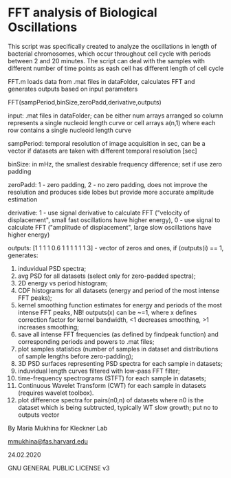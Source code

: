 # FFT analysis of Biological Oscillations

This script was specifically created to analyze the oscillations in length of bacterial chromosomes, which occur throughout cell cycle with periods between 2 and 20 minutes. The script can deal with the samples with different number of time points as eash cell has different length of cell cycle

FFT.m loads data from .mat files in dataFolder, calculates FFT and generates
outputs based on input parameters

FFT(sampPeriod,binSize,zeroPadd,derivative,outputs)

input: .mat files in dataFolder; can be either num arrays arranged so column represents a single nucleoid length curve or cell arrays a(n,1) where each row   contains a single nucleoid length curve

sampPeriod: temporal resolution of image acquisition in sec, can be a vector if datasets are taken with different temporal resolution [sec]

binSize: in mHz, the smallest desirable frequency difference; set if use zero padding

zeroPadd: 1 - zero padding, 2 - no zero padding, does not improve the resolution and produces side lobes but provide more accurate amplitude estimation

derivative: 1 - use signal derivative to calculate FFT ("velocity of displacement", small fast oscillations have higher energy), 0 - use signal to calculate FFT ("amplitude of displacement", large slow oscillations have higher energy)

outputs: [1 1 1 1 0.6 1 1 1 1 1 1 3] - vector of zeros and ones, if (outputs(i) == 1, generates: 
1) induvidual PSD spectra; 
2) avg PSD for all datasets (select only for zero-padded spectra);
3) 2D energy vs period histogram;
4) CDF histograms for all datasets (energy and period of the most intense FFT peaks);
5) kernel smoothing function estimates for energy and periods of the most intense FFT peaks, NB! outputs(x) can be ~=1, where x defines correction factor for kernel bandwidth, <1 decreases smoothing, >1 increases smoothing;
6) save all intense FFT frequencies (as defined by findpeak function) and corresponding periods and powers to .mat files;
7) plot samples statistics (number of samples in dataset and distributions of sample lengths before zero-padding);
8) 3D PSD surfaces representing PSD spectra for each sample in datasets;
9) induvidual length curves filtered with low-pass FFT filter;
10) time-frequency spectrograms (STFT) for each sample in datasets;
11) Continuous Wavelet Transform (CWT) for each sample in datasets (requires wavelet toolbox).
12) plot difference spectra for pairs(n0,n) of datasets where n0 is the dataset which is being subtructed, typically WT slow growth; put no to outputs vector

By Maria Mukhina for Kleckner Lab

mmukhina@fas.harvard.edu

24.02.2020

GNU GENERAL PUBLIC LICENSE v3
